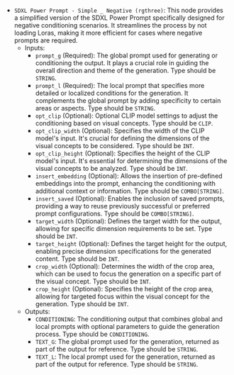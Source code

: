 - `SDXL Power Prompt - Simple _ Negative (rgthree)`: This node provides a simplified version of the SDXL Power Prompt specifically designed for negative conditioning scenarios. It streamlines the process by not loading Loras, making it more efficient for cases where negative prompts are required.
    - Inputs:
        - `prompt_g` (Required): The global prompt used for generating or conditioning the output. It plays a crucial role in guiding the overall direction and theme of the generation. Type should be `STRING`.
        - `prompt_l` (Required): The local prompt that specifies more detailed or localized conditions for the generation. It complements the global prompt by adding specificity to certain areas or aspects. Type should be `STRING`.
        - `opt_clip` (Optional): Optional CLIP model settings to adjust the conditioning based on visual concepts. Type should be `CLIP`.
        - `opt_clip_width` (Optional): Specifies the width of the CLIP model's input. It's crucial for defining the dimensions of the visual concepts to be considered. Type should be `INT`.
        - `opt_clip_height` (Optional): Specifies the height of the CLIP model's input. It's essential for determining the dimensions of the visual concepts to be analyzed. Type should be `INT`.
        - `insert_embedding` (Optional): Allows the insertion of pre-defined embeddings into the prompt, enhancing the conditioning with additional context or information. Type should be `COMBO[STRING]`.
        - `insert_saved` (Optional): Enables the inclusion of saved prompts, providing a way to reuse previously successful or preferred prompt configurations. Type should be `COMBO[STRING]`.
        - `target_width` (Optional): Defines the target width for the output, allowing for specific dimension requirements to be set. Type should be `INT`.
        - `target_height` (Optional): Defines the target height for the output, enabling precise dimension specifications for the generated content. Type should be `INT`.
        - `crop_width` (Optional): Determines the width of the crop area, which can be used to focus the generation on a specific part of the visual concept. Type should be `INT`.
        - `crop_height` (Optional): Specifies the height of the crop area, allowing for targeted focus within the visual concept for the generation. Type should be `INT`.
    - Outputs:
        - `CONDITIONING`: The conditioning output that combines global and local prompts with optional parameters to guide the generation process. Type should be `CONDITIONING`.
        - `TEXT_G`: The global prompt used for the generation, returned as part of the output for reference. Type should be `STRING`.
        - `TEXT_L`: The local prompt used for the generation, returned as part of the output for reference. Type should be `STRING`.
